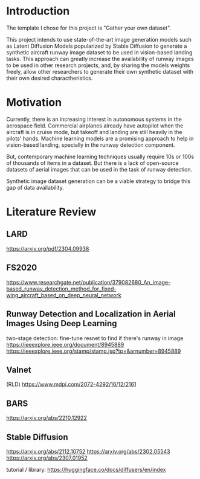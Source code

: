 
# Introduction

The template I chose for this project is "Gather your own dataset". 

This project intends to use state-of-the-art image generation models such as Latent Diffusion Models popularized by Stable Diffusion to generate a synthetic aircraft runway image dataset to be used in vision-based landing tasks. This approach can greatly increase the availability of runway images to be used in other research projects, and, by sharing the models weights freely, allow other researchers to generate their own synthetic dataset with their own desired charactheristics.
# Motivation

Currently, there is an increasing interest in autonomous systems in the aerospace field. Commercial airplanes already have autopilot when the aircraft is in cruise mode, but takeoff and landing are still heavily in the pilots' hands. Machine learning models are a promising approach to help in vision-based landing, specially in the runway detection component.

But, contemporary machine learning techniques usually require 10s or 100s of thousands of items in a dataset. But there is a lack of open-source datasets of aerial images that can be used in the task of runway detection.

Synthetic image dataset generation can be a viable strategy to bridge this gap of data availability.
# Literature Review


## LARD 
https://arxiv.org/pdf/2304.09938

## FS2020
https://www.researchgate.net/publication/379082680_An_image-based_runway_detection_method_for_fixed-wing_aircraft_based_on_deep_neural_network

## Runway Detection and Localization in Aerial Images Using Deep Learning

two-stage detection: fine-tune resnet to find if there's runway in image
https://ieeexplore.ieee.org/document/8945889
https://ieeexplore.ieee.org/stamp/stamp.jsp?tp=&arnumber=8945889

## Valnet
(RLD)
https://www.mdpi.com/2072-4292/16/12/2161

## BARS

https://arxiv.org/abs/2210.12922


## Stable Diffusion

https://arxiv.org/abs/2112.10752
https://arxiv.org/abs/2302.05543
https://arxiv.org/abs/2307.01952

tutorial / library: https://huggingface.co/docs/diffusers/en/index

